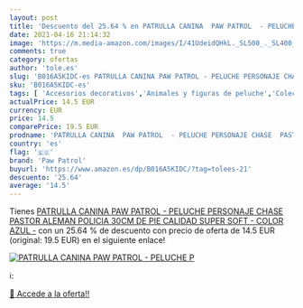 ```yaml
---
layout: post
title: 'Descuento del 25.64 % en PATRULLA CANINA  PAW PATROL  - PELUCHE P'
date: 2021-04-16 21:14:32
image: 'https://m.media-amazon.com/images/I/41UdeidQHkL._SL500_._SL400_.jpg'
comments: true
category: ofertas
author: 'tole.es'
slug: 'B016A5KIDC-es PATRULLA CANINA PAW PATROL - PELUCHE PERSONAJE CHASE...'
sku: 'B016A5KIDC-es'
tags: [ 'Accesorios decorativos','Animales y figuras de peluche','Coleccionables decorativos','Decoración del hogar','Figuritas decorativas','Hogar y cocina','Juguetes','Juguetes y juegos','Peluches','paw patrol','peluche', ]
actualPrice: 14.5 EUR
currency: EUR
price: 14.5
comparePrice: 19.5 EUR
prodname: 'PATRULLA CANINA  PAW PATROL  - PELUCHE PERSONAJE CHASE  PASTOR ALEMAN POLICIA  30CM DE PIE  CALIDAD SUPER SOFT - COLOR AZUL -'
country: 'es'
flag: '🇪🇸'
brand: 'Paw Patrol'
buyurl: 'https://www.amazon.es/dp/B016A5KIDC/?tag=tolees-21'
descuento: '25.64'
average: '14.5'
---
```


Tienes [PATRULLA CANINA  PAW PATROL  - PELUCHE PERSONAJE CHASE  PASTOR ALEMAN POLICIA  30CM DE PIE  CALIDAD SUPER SOFT - COLOR AZUL -](https://www.amazon.es/dp/B016A5KIDC/?tag=tolees-21) con un 25.64 % de descuento con precio de oferta de 14.5 EUR (original: 19.5 EUR) en el siguiente enlace!

[![PATRULLA CANINA  PAW PATROL  - PELUCHE P](https://m.media-amazon.com/images/I/41UdeidQHkL._SL500_._SL400_.jpg)](https://www.amazon.es/dp/B016A5KIDC/?tag=tolees-21)

ℹ️:


[🛒 Accede a la oferta!!](https://www.amazon.es/dp/B016A5KIDC/?tag=tolees-21)

